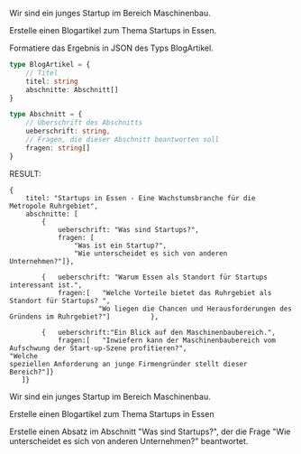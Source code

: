 Wir sind ein junges Startup im Bereich Maschinenbau.

Erstelle einen Blogartikel zum Thema Startups in Essen.

Formatiere das Ergebnis in JSON des Typs BlogArtikel.

```typescript
type BlogArtikel = {
    // Titel
    titel: string
    abschnitte: Abschnitt[]
}

type Abschnitt = {
    // Überschrift des Abschnitts
    ueberschrift: string,
    // Fragen, die dieser Abschnitt beantworten soll
    fragen: string[]
}

```


RESULT:

```json5
{
    titel: "Startups in Essen - Eine Wachstumsbranche für die Metropole Ruhrgebiet", 
    abschnitte: [
        {
            ueberschrift: "Was sind Startups?", 
            fragen: [
                "Was ist ein Startup?", 
                "Wie unterscheidet es sich von anderen Unternehmen?"]}, 

        {   ueberschrift: "Warum Essen als Standort für Startups interessant ist.", 
            fragen:[   "Welche Vorteile bietet das Ruhrgebiet als Standort für Startups? ", 
                      "Wo liegen die Chancen und Herausforderungen des Gründens im Ruhrgebiet?"]          },

        {   ueberschrift:"Ein Blick auf den Maschinenbaubereich.", 
            fragen:[   "Inwiefern kann der Maschinenbaubereich vom
Aufschwung der Start-up-Szene profitieren?",    			        	"Welche
speziellen Anforderung an junge Firmengründer stellt dieser Bereich?"]}   
   ]}
```
Wir sind ein junges Startup im Bereich Maschinenbau.

Erstelle einen Blogartikel zum Thema Startups in Essen

Erstelle einen Absatz im Abschnitt "Was sind Startups?", der die Frage "Wie unterscheidet es sich von anderen Unternehmen?" beantwortet.
